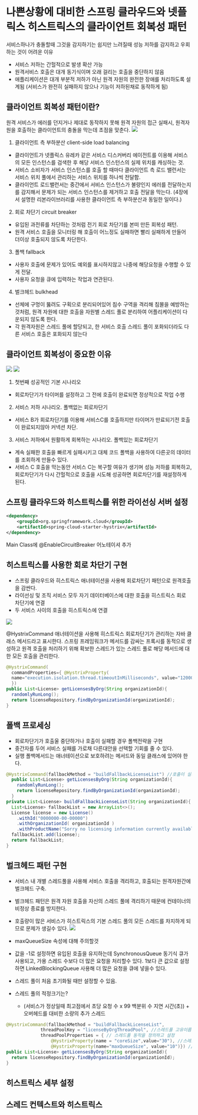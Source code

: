 # 나쁜상황에 대비한 스프링 클라우드와 넷플릭스 히스트릭스의 클라이언트 회복성 패턴

서비스하나가 충돌할때 그것을 감지하기는 쉽지만 느려질때 성능 저하를 감지하고 우회하는 것이 어려운 이유
- 서비스 저하는 간헐적으로 발생 확산 가능
- 원격서비스 호출은 대개 동기식이며 오래 걸리는 호출을 중단하지 않음
- 애플리케이션은 대개 부분적 저하가 아닌 원격 자원의 완전한 장애를 처리하도록 설계됨 (서비스가 완전히 실패하지 않으나 기능이 저하된채로 동작하게 됨)

## 클라이언트 회복성 패턴이란?
원격 서비스가 에러를 던지거나 제대로 동작하지 못해 원격 자원의 접근 실패시, 원격자원을 호출하는 클라이언트의 충돌을 막는데 초점을 맞춘다. 
![](https://img1.daumcdn.net/thumb/R1280x0/?scode=mtistory2&fname=https%3A%2F%2Fblog.kakaocdn.net%2Fdn%2FovwAS%2FbtqF0ZncICN%2FD67UAnS3iWzO0Tp6Ktv190%2Fimg.png)

1. 클라이언트 측 부하분산 client-side load balancing
- 클라이언트가 넷플릭스 유레카 같은 서비스 디스커버리 에이전트를 이용해 서비스의 모든 인스턴스를 검색한 후 해당 서비스 인스턴스의 실제 위치를 캐싱하는 것.
- 서비스 소비자가 서비스 인스턴스를 호출 할 때마다 클라이언트 측 로드 밸런서는 서비스 위치 풀에서 관리하는 서비스 위치를 하나씩 전달함.
- 클라이언트 로드밸런서는 중간에서 서비스 인스턴스가 불량인지 에러를 전달하는지를 감지해서 문제가 되는 서비스 인스턴스를 제거하고 호출 전달을 막는다.
(4장에서 설명한 리본라이브러리를 사용한 클라이언트 측 부하분산과 동일한 일이다.)
 
2. 회로 차단기 circuit breaker
- 유입된 과전류를 차단하는 것처럼 전기 회로 차단기를 본떠 만든 회복성 패턴.
- 원격 서비스 호출을 모니터링 해 호출이 어느정도 실패하면 빨리 실패하게 만들어 더이상 호출되지 않도록 차단한다.
 
3. 폴백 fallback
- 사용자 호출에 문제가 있어도 예외를 표시하지않고 나중에 해당요청을 수행할 수 있게 전달.
- 사용자 요청을 큐에 입력하는 작업과 연관된다.
 
4. 벌크헤드 bulkhead
- 선체에 구멍이 뚫려도 구획으로 분리되어있어 침수 구역을 격리해 침몰을 예방하는 것처럼, 원격 자원에 대한 호출을 자원별 스레드 풀로 분리하여 어플리케이션이 다운되지 않도록 한다.
- 각 원격자원은 스레드 풀에 할당되고, 한 서비스 호출 스레드 풀이 포화되더라도 다른 서비스 호출은 포화되지 않는다

## 클라이언트 회복성이 중요한 이유
![](https://img1.daumcdn.net/thumb/R1280x0/?scode=mtistory2&fname=https%3A%2F%2Fblog.kakaocdn.net%2Fdn%2FcbIEp3%2FbtqF2StK1Nb%2Fb5PuTR83c8ovqGpZUVRTi1%2Fimg.png)
![](https://img1.daumcdn.net/thumb/R1280x0/?scode=mtistory2&fname=https%3A%2F%2Fblog.kakaocdn.net%2Fdn%2FvSIsn%2FbtqFZ5BLFjS%2F3HKoDcEomLmT9ilqWCrQV1%2Fimg.png)
1. 첫번째 성공적인 기본 시나리오
 - 회로차단기가 타이머를 설정하고 그 전에 호출이 완료되면 정상적으로 작업 수행
2. 서비스 저하 시나리오. 폴백없는 회로차단기
- 서비스 B가 회로차단기를 이용해 서비스C를 호출하지만 타이머가 만료되기전 호출이 완료되지않아 커넥션 차단.
3. 서비스 저하에서 원활하게 회복하는 시나리오. 폴백있는 회로차단기
- 계속 실패한 호출을 빠르게 실패시키고 대체 코드 폴백을 사용하여 다른곳의 데이터를 조회하게 만들수 있다. 
- 서비스 C 호출을 막는동안 서비스 C는 복구할 여유가 생기며 성능 저하를 회복하고, 회로차단기가 다시 간헐적으로 호출을 시도해 성공하면 회로차단기를 재설정하게 된다.
## 스프링 클라우드와 히스트릭스를 위한 라이선싱 서버 설정
```xml
<dependency>
    <groupId>org.springframework.cloud</groupId>
    <artifactId>spring-cloud-starter-hystrix</artifactId>
</dependency>
```
Main Class에 @EnableCircuitBreaker 어노테이셔 추가

## 히스트릭스를 사용한 회로 차단기 구현
- 스프링 클라우드와 히스트릭스 애너테이션을 사용해 회로차단기 패턴으로 원격호출을 감싼다.
- 라이선싱 및 조직 서비스 모두 자기 데이터베이스에 대한 호출을 히스트릭스 회로 차단기에 연결
- 두 서비스 사이의 호출을 히스트릭스에 연결

![](https://img1.daumcdn.net/thumb/R1280x0/?scode=mtistory2&fname=https%3A%2F%2Fblog.kakaocdn.net%2Fdn%2F6uAYY%2FbtqF0SoHDHK%2FFGttnTK861oUkeuSuI2Qh1%2Fimg.png)

@HystrixCommand 애너테이션을 사용해 히스트릭스 회로차단기가 관리하는 자바 클래스 메서드라고 표시한다.
스프링 프레임워크가 메서드를 감싸는 프록시를 동적으로 생성하고 원격 호출을 처리하기 위해 확보한
스레드가 있는 스레드 풀로 해당 메서드에 대한 모든 호출을 관리한다.

```java
@HystrixCommand(
  commandProperties={ @HystrixProperty(
  name="execution.isolation.thread.timeoutInMilliseconds", value="12000")
  })
public List<License> getLicensesByOrg(String organizationId){
  randomlyRunLong();
  return licenseRepository.findByOrganizationId(organizationId);
}
```

## 폴백 프로세싱
- 회로차단기가 호출울 중단하거나 호출이 실패할 경우 폴백전략을 구현
- 중간자를 두어 서비스 실패를 가로채 다른대안을 선택할 기회를 줄 수 있다.
- 실행 폴백메서드는 애너테이션으로 보호하려는 메서드와 동일 클래스에 있어야 한다.

```java
@HystrixCommand(fallbackMethod = "buildFallbackLicenseList") //호출이 실패할때 불러오는 클래스함수를 정의
  public List<License> getLicensesByOrg(String organizationId){
    randomlyRunLong();
    return licenseRepository.findByOrganizationId(organizationId);
  }
private List<License> buildFallbackLicenseList(String organizationId){ 
  List<License> fallbackList = new ArrayList<>();
  License license = new License()
    .withId("0000000-00-00000")
    .withOrganizationId( organizationId )
    .withProductName("Sorry no licensing information currently available");
  fallbackList.add(license);
  return fallbackList;
}
```

## 벌크헤드 패턴 구현
- 서비스 내 개별 스레드풀을 사용해 서비스 호출을 격리하고, 호출되는 원격자원간에 벌크헤드 구축.
- 벌크헤드 패턴은 원격 자원 호출을 자신의 스레드 풀에 격리하기 때문에 컨테이너의 비정상 종료를 방지한다.
- 호출량이 많은 서비스가 히스트릭스의 기본 스레드 풀의 모든 스레드를 차지하게 되므로 문제가 생길수 있다. 
![](https://img1.daumcdn.net/thumb/R1280x0/?scode=mtistory2&fname=https%3A%2F%2Fblog.kakaocdn.net%2Fdn%2F2t76Q%2FbtqF16fj6im%2FKmvNpWVoNEhfPQa2Jmj5uK%2Fimg.png)

- maxQueueSize 속성에 대해 주의할것
-  값을 -1로 설정하면 유입된 호출을 유지하는데 SynchronousQueue 동기식 큐가 사용되고, 가용 스레드 수보다 더 많은 요청을 처리할수 있다. 1보다 큰 값으로 설정하면  LinkedBlockingQueue 사용해 더 많은 요청을 큐에 넣을수 있다.
- 스레드 풀이 처음 초기화될 때만 설정할 수 있음.
- 스레드 풀의 적정크기는? 
  - (서비스가 정상일때 최고점에서 초당 요청 수 x 99 백분위 수 지연 시간(초)) + 오버헤드를 대비한 소량의 추가 스레드
```java
@HystrixCommand(fallbackMethod = "buildFallbackLicenseList",
             threadPoolKey = "licenseByOrgThreadPool", //스레드풀 고유이름 설정
             threadPoolProperties = { // 스레드풀 동작을 정의하고 설정
                 @HystrixProperty(name = "coreSize",value="30"), //스레드 개수 정의
                 @HystrixProperty(name="maxQueueSize", value="10")}) //스레드풀 앞에 배치할 큐와 큐에 넣을 요청수 정의
public List<License> getLicensesByOrg(String organizationId){ 
  return licenseRepository.findByOrganizationId(organizationId);
}
```

## 히스트릭스 세부 설정
## 스레드 컨텍스트와 히스트릭스

